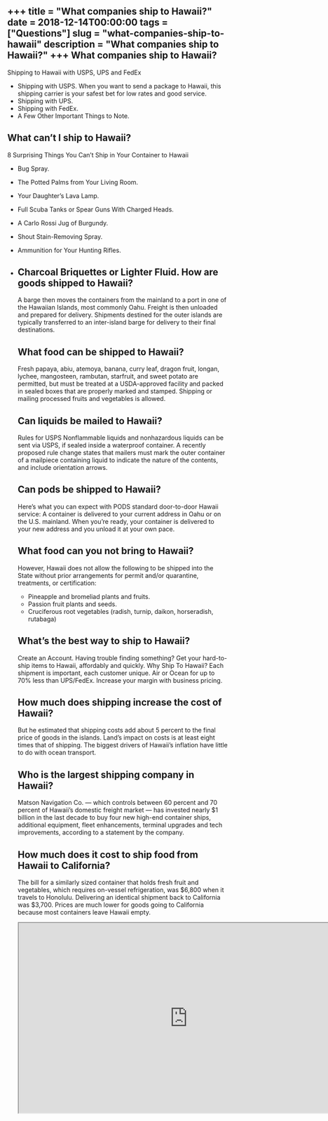 +++
title = "What companies ship to Hawaii?"
date = 2018-12-14T00:00:00
tags = ["Questions"]
slug = "what-companies-ship-to-hawaii"
description = "What companies ship to Hawaii?"
+++
What companies ship to Hawaii?
------------------------------

Shipping to Hawaii with USPS, UPS and FedEx

- Shipping with USPS. When you want to send a package to Hawaii, this shipping carrier is your safest bet for low rates and good service.
- Shipping with UPS.
- Shipping with FedEx.
- A Few Other Important Things to Note.

What can’t I ship to Hawaii?
----------------------------

8 Surprising Things You Can’t Ship in Your Container to Hawaii

- Bug Spray.
- The Potted Palms from Your Living Room.
- Your Daughter’s Lava Lamp.
- Full Scuba Tanks or Spear Guns With Charged Heads.
- A Carlo Rossi Jug of Burgundy.
- Shout Stain-Removing Spray.
- Ammunition for Your Hunting Rifles.
- Charcoal Briquettes or Lighter Fluid. How are goods shipped to Hawaii?
    --------------------------------
    
    A barge then moves the containers from the mainland to a port in one of the Hawaiian Islands, most commonly Oahu. Freight is then unloaded and prepared for delivery. Shipments destined for the outer islands are typically transferred to an inter-island barge for delivery to their final destinations.
    
    What food can be shipped to Hawaii?
    -----------------------------------
    
    Fresh papaya, abiu, atemoya, banana, curry leaf, dragon fruit, longan, lychee, mangosteen, rambutan, starfruit, and sweet potato are permitted, but must be treated at a USDA-approved facility and packed in sealed boxes that are properly marked and stamped. Shipping or mailing processed fruits and vegetables is allowed.
    
    Can liquids be mailed to Hawaii?
    --------------------------------
    
    Rules for USPS Nonflammable liquids and nonhazardous liquids can be sent via USPS, if sealed inside a waterproof container. A recently proposed rule change states that mailers must mark the outer container of a mailpiece containing liquid to indicate the nature of the contents, and include orientation arrows.
    
    Can pods be shipped to Hawaii?
    ------------------------------
    
    Here’s what you can expect with PODS standard door-to-door Hawaii service: A container is delivered to your current address in Oahu or on the U.S. mainland. When you’re ready, your container is delivered to your new address and you unload it at your own pace.
    
    What food can you not bring to Hawaii?
    --------------------------------------
    
    However, Hawaii does not allow the following to be shipped into the State without prior arrangements for permit and/or quarantine, treatments, or certification:
    
    
    - Pineapple and bromeliad plants and fruits.
    - Passion fruit plants and seeds.
    - Cruciferous root vegetables (radish, turnip, daikon, horseradish, rutabaga)
    
    What’s the best way to ship to Hawaii?
    --------------------------------------
    
    Create an Account. Having trouble finding something? Get your hard-to-ship items to Hawaii, affordably and quickly. Why Ship To Hawaii? Each shipment is important, each customer unique. Air or Ocean for up to 70% less than UPS/FedEx. Increase your margin with business pricing.
    
    How much does shipping increase the cost of Hawaii?
    ---------------------------------------------------
    
    But he estimated that shipping costs add about 5 percent to the final price of goods in the islands. Land’s impact on costs is at least eight times that of shipping. The biggest drivers of Hawaii’s inflation have little to do with ocean transport.
    
    Who is the largest shipping company in Hawaii?
    ----------------------------------------------
    
    Matson Navigation Co. — which controls between 60 percent and 70 percent of Hawaii’s domestic freight market — has invested nearly $1 billion in the last decade to buy four new high-end container ships, additional equipment, fleet enhancements, terminal upgrades and tech improvements, according to a statement by the company.
    
    How much does it cost to ship food from Hawaii to California?
    -------------------------------------------------------------
    
    The bill for a similarly sized container that holds fresh fruit and vegetables, which requires on-vessel refrigeration, was $6,800 when it travels to Honolulu. Delivering an identical shipment back to California was $3,700. Prices are much lower for goods going to California because most containers leave Hawaii empty.
    
    <iframe allow="accelerometer; autoplay; clipboard-write; encrypted-media; gyroscope; picture-in-picture" allowfullscreen="" class="__youtube_prefs__  epyt-is-override  no-lazyload" data-no-lazy="1" data-origheight="433" data-origwidth="770" data-skipgform_ajax_framebjll="" height="433" id="_ytid_19151" loading="lazy" src="https://www.youtube.com/embed/gclvxhF6rL4?enablejsapi=1&autoplay=0&cc_load_policy=0&cc_lang_pref=&iv_load_policy=1&loop=0&modestbranding=0&rel=1&fs=1&playsinline=0&autohide=2&theme=dark&color=red&controls=1&" title="YouTube player" width="770"></iframe>